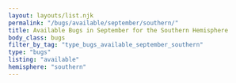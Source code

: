 ```yaml
---
layout: layouts/list.njk
permalink: "/bugs/available/september/southern/"
title: Available Bugs in September for the Southern Hemisphere
body_class: bugs
filter_by_tag: "type_bugs_available_september_southern"
type: "bugs"
listing: "available"
hemisphere: "southern"
---
```

